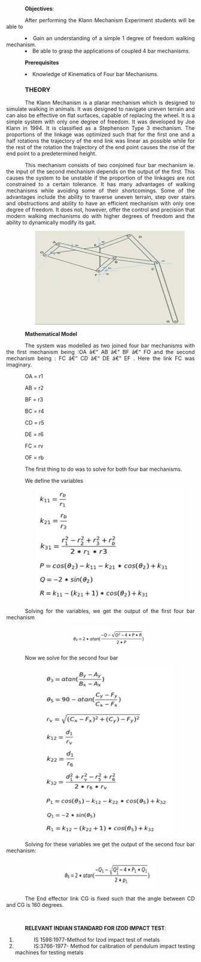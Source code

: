 

<div  style="text-align: justify; text-indent: 50px">

**Objectives**:

After performing the Klann Mechanism Experiment students will be able to
<li>Gain an understanding of a simple 1 degree of freedom walking mechanism.
<li>Be able to grasp the applications of coupled 4 bar mechanisms. 

**Prerequisites**

<li>Knowledge of Kinematics of Four bar Mechanisms.

### THEORY

The Klann Mechanism is a planar mechanism which is designed to simulate walking in animals. It was designed to navigate uneven terrain and can also be effective on flat surfaces, capable of replacing the wheel. It is a simple system with only one degree of freedom. It was developed by Joe Klann in 1994. It is classified as a Stephenson Type 3 mechanism. The proportions of the linkage was optimized such that for the first one and a half rotations the trajectory of the end link was linear as possible while for the rest of the rotation the trajectory of the end point causes the rise of the end point to a predetermined height.


This mechanism consists of two conjoined four bar mechanism ie. the input of the second mechanism depends on the output of the first. This causes the system to be unstable if the proportion of the linkages are not constrained to a certain tolerance. It has many advantages of walking mechanisms while avoiding some of their shortcomings. Some of the advantages include the ability to traverse uneven terrain, step over stairs and obstructions and ability to have an efficient mechanism with only one degree of freedom. It does not, however, offer the control and precision that modern walking mechanisms do with higher degrees of freedom and the ability to dynamically modify its gait.

<div style="text-align: center">

[<img src="./images/km1.png" width="400" height="250" />](./images/km1.png)

</div>

**Mathematical Model**

The system was modelled as two joined four bar mechanisms with the first mechanism being :OA â€“ AB â€“ BF â€“ FO and the second mechanism being : FC â€“ CD â€“ DE â€“ EF . Here the link FC was imaginary.


OA = r1


AB = r2


BF = r3


BC = r4


CD = r5


DE = r6


FC = rv

OF = rb

The first thing to do was to solve for both four bar mechanisms.

We define the variables


<div style="text-align: center">

[<img src="./images/km2.png" width="400" height="300" />](./images/km2.png)

</div>

Solving for the variables, we get the output of the first four bar mechanism

<div style="text-align: center">

[<img src="./images/km3.png" width="200" height="60" />](./images/km2.png)

</div>

Now we solve for the second four bar


<div style="text-align: center">

[<img src="./images/km4.png" width="350" height="450" />](./images/uj4.png)

</div>

Solving for these variables we get the output of the second four bar mechanism:



<div style="text-align: center">

[<img src="./images/km5.png" width="250" height="80" />](./images/uj8.png)

</div>

The End effector link CG is fixed such that the angle between CD and CG is 160 degrees.


&nbsp;


**RELEVANT INDIAN STANDARD FOR IZOD IMPACT TEST**:

1. IS 1598:1977-Method for Izod impact test of metals
2. IS:3766-1977- Method for calibration of pendulum impact testing machines for testing metals